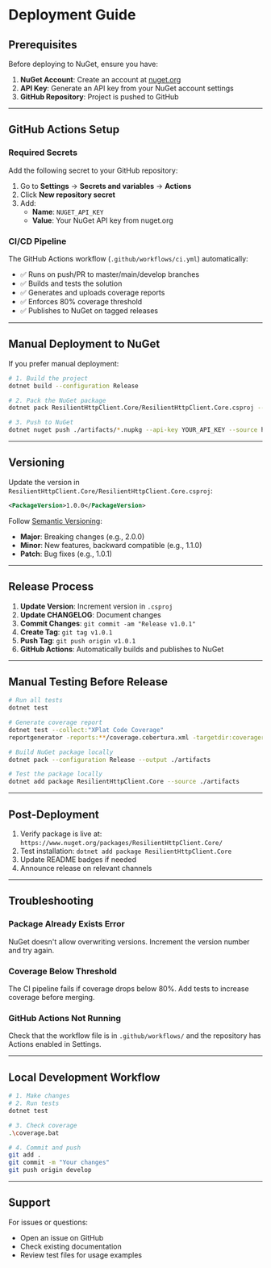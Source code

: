 # Deployment Guide

## Prerequisites

Before deploying to NuGet, ensure you have:

1. **NuGet Account**: Create an account at [nuget.org](https://www.nuget.org/)
2. **API Key**: Generate an API key from your NuGet account settings
3. **GitHub Repository**: Project is pushed to GitHub

---

## GitHub Actions Setup

### Required Secrets

Add the following secret to your GitHub repository:

1. Go to **Settings** → **Secrets and variables** → **Actions**
2. Click **New repository secret**
3. Add:
   - **Name**: `NUGET_API_KEY`
   - **Value**: Your NuGet API key from nuget.org

### CI/CD Pipeline

The GitHub Actions workflow (`.github/workflows/ci.yml`) automatically:

- ✅ Runs on push/PR to master/main/develop branches
- ✅ Builds and tests the solution
- ✅ Generates and uploads coverage reports
- ✅ Enforces 80% coverage threshold
- ✅ Publishes to NuGet on tagged releases

---

## Manual Deployment to NuGet

If you prefer manual deployment:

```bash
# 1. Build the project
dotnet build --configuration Release

# 2. Pack the NuGet package
dotnet pack ResilientHttpClient.Core/ResilientHttpClient.Core.csproj --configuration Release --output ./artifacts

# 3. Push to NuGet
dotnet nuget push ./artifacts/*.nupkg --api-key YOUR_API_KEY --source https://api.nuget.org/v3/index.json
```

---

## Versioning

Update the version in `ResilientHttpClient.Core/ResilientHttpClient.Core.csproj`:

```xml
<PackageVersion>1.0.0</PackageVersion>
```

Follow [Semantic Versioning](https://semver.org/):
- **Major**: Breaking changes (e.g., 2.0.0)
- **Minor**: New features, backward compatible (e.g., 1.1.0)
- **Patch**: Bug fixes (e.g., 1.0.1)

---

## Release Process

1. **Update Version**: Increment version in `.csproj`
2. **Update CHANGELOG**: Document changes
3. **Commit Changes**: `git commit -am "Release v1.0.1"`
4. **Create Tag**: `git tag v1.0.1`
5. **Push Tag**: `git push origin v1.0.1`
6. **GitHub Actions**: Automatically builds and publishes to NuGet

---

## Manual Testing Before Release

```bash
# Run all tests
dotnet test

# Generate coverage report
dotnet test --collect:"XPlat Code Coverage"
reportgenerator -reports:**/coverage.cobertura.xml -targetdir:coveragereport

# Build NuGet package locally
dotnet pack --configuration Release --output ./artifacts

# Test the package locally
dotnet add package ResilientHttpClient.Core --source ./artifacts
```

---

## Post-Deployment

1. Verify package is live at: `https://www.nuget.org/packages/ResilientHttpClient.Core/`
2. Test installation: `dotnet add package ResilientHttpClient.Core`
3. Update README badges if needed
4. Announce release on relevant channels

---

## Troubleshooting

### Package Already Exists Error
NuGet doesn't allow overwriting versions. Increment the version number and try again.

### Coverage Below Threshold
The CI pipeline fails if coverage drops below 80%. Add tests to increase coverage before merging.

### GitHub Actions Not Running
Check that the workflow file is in `.github/workflows/` and the repository has Actions enabled in Settings.

---

## Local Development Workflow

```bash
# 1. Make changes
# 2. Run tests
dotnet test

# 3. Check coverage
.\coverage.bat

# 4. Commit and push
git add .
git commit -m "Your changes"
git push origin develop
```

---

## Support

For issues or questions:
- Open an issue on GitHub
- Check existing documentation
- Review test files for usage examples

